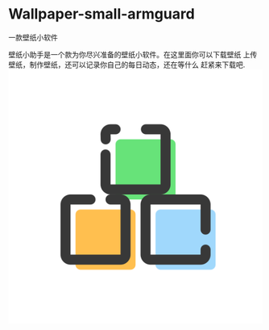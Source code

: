 # Wallpaper-small-armguard
一款壁纸小软件

壁纸小助手是一个款为你尽兴准备的壁纸小软件。在这里面你可以下载壁纸 上传壁纸，制作壁纸，还可以记录你自己的每日动态，还在等什么 赶紧来下载吧.
![image](https://github.com/sjkjka/Wallpaper-small-armguard/blob/master/textmyself.png)
